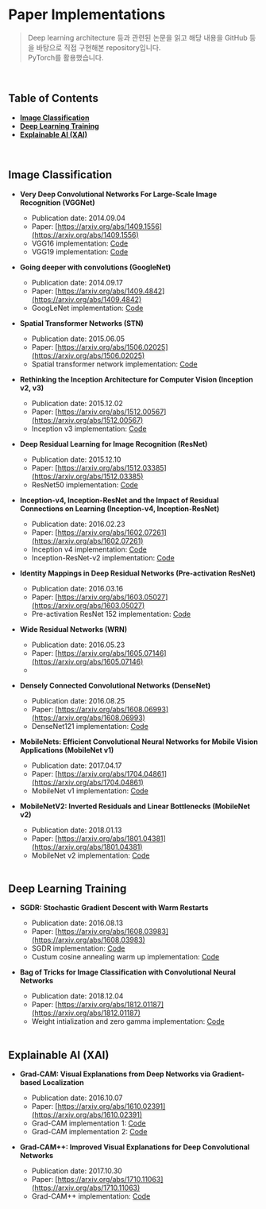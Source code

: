 # Paper Implementations
> Deep learning architecture 등과 관련된 논문을 읽고 해당 내용을 GitHub 등을 바탕으로 직접 구현해본 repository입니다. <br/>
> PyTorch를 활용했습니다.
<br/>

## Table of Contents
* **[Image Classification](#Image-Classification)**
* **[Deep Learning Training](#Deep-Learning-Training)**
* **[Explainable AI (XAI)](#Explainable-AI-(XAI))**
<br/>

## Image Classification
* **Very Deep Convolutional Networks For Large-Scale Image Recognition (VGGNet)**
  * Publication date: 2014.09.04 <br/>
  * Paper: [https://arxiv.org/abs/1409.1556](https://arxiv.org/abs/1409.1556) <br/>
  * VGG16 implementation: [Code](https://github.com/kimhoyoung051/paper-implementations/blob/main/image_classification/VGG16.ipynb) <br/>
  * VGG19 implementation: [Code](https://github.com/kimhoyoung051/paper-implementations/blob/main/image_classification/VGG19.ipynb) <br/>

* **Going deeper with convolutions (GoogleNet)**
  * Publication date: 2014.09.17
  * Paper: [https://arxiv.org/abs/1409.4842](https://arxiv.org/abs/1409.4842)
  * GoogLeNet implementation: [Code](https://github.com/kimhoyoung051/paper-implementations/blob/main/image_classification/GoogLeNet.ipynb)

* **Spatial Transformer Networks (STN)**
  * Publication date: 2015.06.05
  * Paper: [https://arxiv.org/abs/1506.02025](https://arxiv.org/abs/1506.02025)
  * Spatial transformer network implementation: [Code](https://github.com/kimhoyoung051/paper-implementations/blob/main/image_classification/STN.ipynb)

* **Rethinking the Inception Architecture for Computer Vision (Inception v2, v3)**
  * Publication date: 2015.12.02
  * Paper: [https://arxiv.org/abs/1512.00567](https://arxiv.org/abs/1512.00567)
  * Inception v3 implementation: [Code](https://github.com/kimhoyoung051/paper-implementations/blob/main/image_classification/Inception_v3.ipynb)

* **Deep Residual Learning for Image Recognition (ResNet)**
  * Publication date: 2015.12.10
  * Paper: [https://arxiv.org/abs/1512.03385](https://arxiv.org/abs/1512.03385)
  * ResNet50 implementation: [Code](https://github.com/kimhoyoung051/paper-implementations/blob/main/image_classification/ResNet50.ipynb)

* **Inception-v4, Inception-ResNet and the Impact of Residual Connections on Learning (Inception-v4, Inception-ResNet)**
  * Publication date: 2016.02.23
  * Paper: [https://arxiv.org/abs/1602.07261](https://arxiv.org/abs/1602.07261)
  * Inception v4 implementation: [Code](https://github.com/kimhoyoung051/paper-implementations/blob/main/image_classification/Inception_v4.ipynb)
  * Inception-ResNet-v2 implementation: [Code](https://github.com/kimhoyoung051/paper-implementations/blob/main/image_classification/Inception_ResNet_v2.ipynb)

* **Identity Mappings in Deep Residual Networks (Pre-activation ResNet)**
  * Publication date: 2016.03.16
  * Paper: [https://arxiv.org/abs/1603.05027](https://arxiv.org/abs/1603.05027)
  * Pre-activation ResNet 152 implementation: [Code](https://github.com/kimhoyoung051/paper-implementations/blob/main/image_classification/Preactivation_ResNet.ipynb)

* **Wide Residual Networks (WRN)**
  * Publication date: 2016.05.23
  * Paper: [https://arxiv.org/abs/1605.07146](https://arxiv.org/abs/1605.07146)
  * 

* **Densely Connected Convolutional Networks (DenseNet)**
  * Publication date: 2016.08.25
  * Paper: [https://arxiv.org/abs/1608.06993](https://arxiv.org/abs/1608.06993)
  * DenseNet121 implementation: [Code](https://github.com/kimhoyoung051/paper-implementations/blob/main/image_classification/DenseNet121.ipynb)

* **MobileNets: Efficient Convolutional Neural Networks for Mobile Vision Applications (MobileNet v1)**
  * Publication date: 2017.04.17
  * Paper: [https://arxiv.org/abs/1704.04861](https://arxiv.org/abs/1704.04861)
  * MobileNet v1 implementation: [Code](https://github.com/kimhoyoung051/paper-implementations/blob/main/image_classification/MobileNet_v1.ipynb)

* **MobileNetV2: Inverted Residuals and Linear Bottlenecks (MobileNet v2)**
  * Publication date: 2018.01.13
  * Paper: [https://arxiv.org/abs/1801.04381](https://arxiv.org/abs/1801.04381)
  * MobileNet v2 implementation: [Code](https://github.com/kimhoyoung051/paper-implementations/blob/main/image_classification/MobileNet_v2.ipynb)
<br/> <br/>

## Deep Learning Training
* **SGDR: Stochastic Gradient Descent with Warm Restarts**
  * Publication date: 2016.08.13
  * Paper: [https://arxiv.org/abs/1608.03983](https://arxiv.org/abs/1608.03983)
  * SGDR implementation: [Code](https://github.com/kimhoyoung051/paper-implementations/blob/main/deep_learning_training/sgd_with_warm_restarts.ipynb)
  * Custum cosine annealing warm up implementation: [Code](https://github.com/kimhoyoung051/paper-implementations/blob/main/deep_learning_training/custum_cosine_annealing_warm_restarts.ipynb)

* **Bag of Tricks for Image Classification with Convolutional Neural Networks**
  * Publication date: 2018.12.04
  * Paper: [https://arxiv.org/abs/1812.01187](https://arxiv.org/abs/1812.01187)
  * Weight intialization and zero gamma implementation: [Code](https://github.com/kimhoyoung051/paper-implementations/blob/main/deep_learning_training/weight_initialization_zero_gamma.ipynb)
<br/> <br/>

## Explainable AI (XAI)
* **Grad-CAM: Visual Explanations from Deep Networks via Gradient-based Localization**
  * Publication date: 2016.10.07
  * Paper: [https://arxiv.org/abs/1610.02391](https://arxiv.org/abs/1610.02391)
  * Grad-CAM implementation 1: [Code](https://github.com/kimhoyoung051/paper-implementations/blob/main/explainable_ai/grad_cam_1.ipynb)
  * Grad-CAM implementation 2: [Code](https://github.com/kimhoyoung051/paper-implementations/blob/main/explainable_ai/grad_cam_2.ipynb)

* **Grad-CAM++: Improved Visual Explanations for Deep Convolutional Networks**
  * Publication date: 2017.10.30
  * Paper: [https://arxiv.org/abs/1710.11063](https://arxiv.org/abs/1710.11063)
  * Grad-CAM++ implementation: [Code](https://github.com/kimhoyoung051/paper-implementations/blob/main/explainable_ai/grad_cam_plusplus.ipynb)
  
